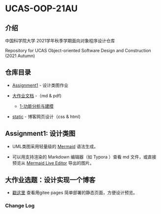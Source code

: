 UCAS-OOP-21AU
===========

## 介绍
中国科学院大学 2021学年秋季学期面向对象程序设计仓库

Repository for UCAS Object-oriented Software Design and Construction (2021 Autumn)



## 仓库目录

* [Assignment1](./Assignment1) - 设计类图作业

* [大作业文档](./大作业文档) -（md & pdf)

    * [1-功能分析与建模](/大作业文档/1-功能分析与建模.md)

* [static](./static) - 博客网页设计（css & html)


## Assignment1: 设计类图

* UML类图采用轻量级的 [Mermaid](https://github.com/mermaid-js/mermaid) 语法生成。

* 可以用支持渲染的 Markdown 编辑器（如 Typora ）查看 md 文件，或直接预览从 [Mermaid Live Editor](https://mermaid-js.github.io/mermaid-live-editor/) 导出的图片。

  

## 大作业选题：设计实现一个博客

- [戳这里](http://jolllly.gitee.io/ucas-oop-21au/) 查看用gitee pages 简单部署的静态页面，方便设计预览。

### Change Log

